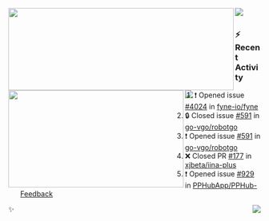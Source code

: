 <p>
  <p>
  <img align="left" width="450" height="165" src="https://github-readme-stats-git-masterrstaa-rickstaa.vercel.app/api?username=lowking&bg_color=0D1116&theme=synthwave&show_icons=true&hide_border=true&line_height=20&title_color=4E7C65&icon_color=555&show_owner=true&text_color=777&count_private=true"/>
  </p>
  <p>
  <img align="left" width="350" height="195" src="https://github-readme-stats-git-masterrstaa-rickstaa.vercel.app/api/top-langs/?layout=compact&username=lowking&bg_color=0D1116&theme=synthwave&show_icons=true&hide_border=true&line_height=20&title_color=4E7C65&icon_color=555&show_owner=true&text_color=777&hide&langs_count=4"/>
  </p>
  <p>
    <a align="left" href="https://t.me/Violettoy_bot"><img src="https://img.shields.io/badge/Telegram-%2352A4DB.svg?&style=social&logo=telegram&logoColor=white" /></a>&nbsp;&nbsp;
<!--     <img align="left" src="https://github.com/lowking/lowking/workflows/Waka%20Readme/badge.svg" />&nbsp;&nbsp; -->
    <img align="left" src="https://github.com/lowking/lowking/workflows/Activity%20Readme/badge.svg" />
  </p>
</p>

### :zap: Recent Activity

<!--START_SECTION:activity-->
1. ❗ Opened issue [#4024](https://github.com/fyne-io/fyne/issues/4024) in [fyne-io/fyne](https://github.com/fyne-io/fyne)
2. 🔒 Closed issue [#591](https://github.com/go-vgo/robotgo/issues/591) in [go-vgo/robotgo](https://github.com/go-vgo/robotgo)
3. ❗ Opened issue [#591](https://github.com/go-vgo/robotgo/issues/591) in [go-vgo/robotgo](https://github.com/go-vgo/robotgo)
4. ❌ Closed PR [#177](https://github.com/xjbeta/iina-plus/pull/177) in [xjbeta/iina-plus](https://github.com/xjbeta/iina-plus)
5. ❗ Opened issue [#929](https://github.com/PPHubApp/PPHub-Feedback/issues/929) in [PPHubApp/PPHub-Feedback](https://github.com/PPHubApp/PPHub-Feedback)
<!--END_SECTION:activity-->

✨<img align="right" src="http://profile-counter.glitch.me/lowking/count.svg"/>
